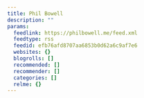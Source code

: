 ```yaml
---
title: Phil Bowell
description: ""
params:
  feedlink: https://philbowell.me/feed.xml
  feedtype: rss
  feedid: efb76afd8707aa6853b0d62a6c9af7e6
  websites: {}
  blogrolls: []
  recommended: []
  recommender: []
  categories: []
  relme: {}
---
```

